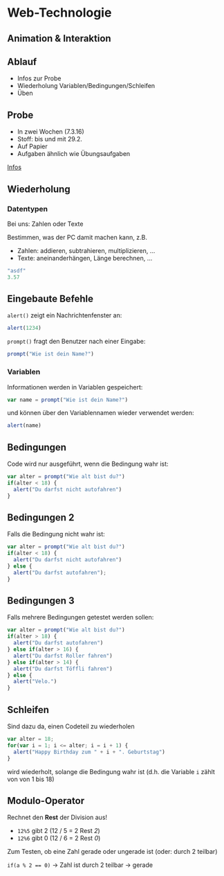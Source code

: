 # Web-Technologie

## Animation & Interaktion



## Ablauf

* Infos zur Probe
* Wiederholung Variablen/Bedingungen/Schleifen
* Üben



## Probe

* In zwei Wochen (7.3.16)
* Stoff: bis und mit 29.2.
* Auf Papier
* Aufgaben ähnlich wie Übungsaufgaben

[Infos](tests/test01.html)



## Wiederholung


### Datentypen

Bei uns: Zahlen oder Texte

Bestimmen, was der PC damit machen kann, z.B.

* Zahlen: addieren, subtrahieren, multiplizieren, ...
* Texte: aneinanderhängen, Länge berechnen, ...

```js
"asdf"
3.57
```


## Eingebaute Befehle

`alert()` zeigt ein Nachrichtenfenster an:

```js
alert(1234)
```

`prompt()` fragt den Benutzer nach einer Eingabe:

```js
prompt("Wie ist dein Name?")
```


### Variablen

Informationen werden in Variablen gespeichert:

```js
var name = prompt("Wie ist dein Name?")
```

und können über den Variablennamen wieder verwendet werden:

```js
alert(name)
```


## Bedingungen

Code wird nur ausgeführt, wenn die Bedingung wahr ist:

```js
var alter = prompt("Wie alt bist du?")
if(alter < 18) {
  alert("Du darfst nicht autofahren")
}
```


## Bedingungen 2

Falls die Bedingung nicht wahr ist:

```js
var alter = prompt("Wie alt bist du?")
if(alter < 18) {
  alert("Du darfst nicht autofahren")
} else {
  alert("Du darfst autofahren");
}
```


## Bedingungen 3

Falls mehrere Bedingungen getestet werden sollen:

```js
var alter = prompt("Wie alt bist du?")
if(alter > 18) {
  alert("Du darfst autofahren")
} else if(alter > 16) {
  alert("Du darfst Roller fahren")
} else if(alter > 14) {
  alert("Du darfst Töffli fahren")
} else {
  alert("Velo.")
}
```


## Schleifen

Sind dazu da, einen Codeteil zu wiederholen

```js
var alter = 18;
for(var i = 1; i <= alter; i = i + 1) {
  alert("Happy Birthday zum " + i + ". Geburtstag")
}
```

wird wiederholt, solange die Bedingung wahr ist (d.h. die Variable `i` zählt von von 1 bis 18)


## Modulo-Operator

Rechnet den **Rest** der Division aus!

* `12%5` gibt 2 (12 / 5 = 2 Rest *2*)
* `12%6` gibt 0 (12 / 6 = 2 Rest *0*)

Zum Testen, ob eine Zahl gerade oder ungerade ist (oder: durch 2 teilbar)

`if(a % 2 == 0)` -> Zahl ist durch 2 teilbar -> gerade

